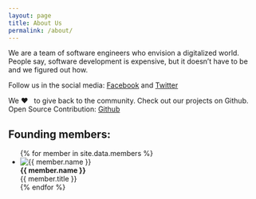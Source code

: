 ```yaml
---
layout: page
title: About Us
permalink: /about/
---
```


We are a team of software engineers who envision a digitalized world. People say, software development is 
expensive, but it doesn’t have to be and we figured out how.

Follow us in the social media: [Facebook](https://www.facebook.com/ChumbokIT) and [Twitter](https://twitter.com/ChumbokIT)

We ❤️ &nbsp; to give back to the community. Check out our projects on Github.\
Open Source Contribution: [Github](https://github.com/Chumbok)

<div>
    <h2>Founding members:</h2>
    <ul class="list">
        {% for member in site.data.members %}
        <li class="list-item">
            <div class="list-content">
                <img alt="{{ member.name }}"  src="{{ member.image }}">
                <div>
                    <b class="">{{ member.name }}</b>
                    <div>{{ member.title }}</div>
                </div>
            </div>
        </li>
        {% endfor %}
    </ul>
</div>
